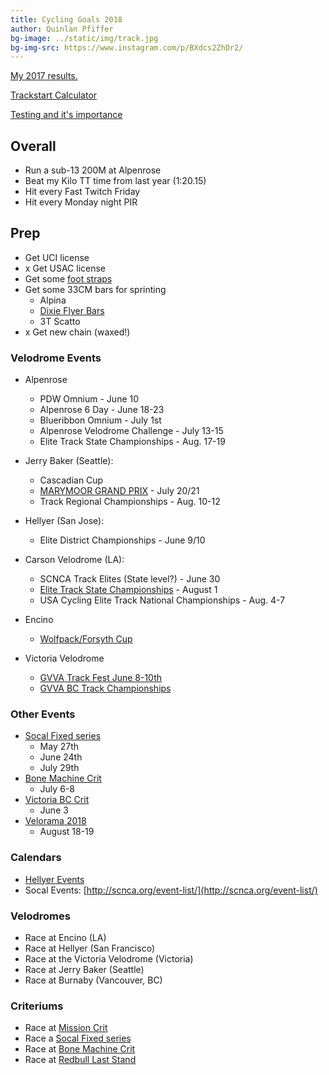 ```yaml
---
title: Cycling Goals 2018
author: Quinlan Pfiffer
bg-image: ../static/img/track.jpg
bg-img-src: https://www.instagram.com/p/BXdcs2ZhDr2/
---
```


[My 2017 results.](http://obra.org/people/136287/2017)

[Trackstart Calculator](https://www.trackstarcalculator.com/)

[Testing and it's importance](https://www.trackcyclingacademy.com/blog/why-is-testing-in-track-cycling-so-important)

## Overall
* Run a sub-13 200M at Alpenrose
* Beat my Kilo TT time from last year (1:20.15)
* Hit every Fast Twitch Friday
* Hit every Monday night PIR

## Prep
* Get UCI license
* x Get USAC license
* Get some [foot straps](https://www.blsglobal.net/int/product/velcro-toe-straps/)
* Get some 33CM bars for sprinting
    * Alpina
    * [Dixie Flyer Bars](https://www.instagram.com/p/Bg37AwEDAlH/)
    * 3T Scatto
* x Get new chain (waxed!)

### Velodrome Events
* Alpenrose
    * PDW Omnium - June 10
    * Alpenrose 6 Day - June 18-23
    * Blueribbon Omnium - July 1st
    * Alpenrose Velodrome Challenge - July 13-15
    * Elite Track State Championships - Aug. 17-19
* Jerry Baker (Seattle):
    * Cascadian Cup
    * [MARYMOOR GRAND PRIX](https://www.instagram.com/p/Bg7Q7gyBBXx/) - July 20/21
    * Track Regional Championships - Aug. 10-12
* Hellyer (San Jose):
    * Elite District Championships - June 9/10

* Carson Velodrome (LA):
    * SCNCA Track Elites (State level?) - June 30
    * [Elite Track State Championships](http://scnca.org/event-list/) - August 1
    * USA Cycling Elite Track National Championships - Aug. 4-7
* Encino
    * [Wolfpack/Forsyth Cup](https://www.facebook.com/events/149070722558476/)
* Victoria Velodrome
    * [GVVA Track Fest June 8-10th](https://www.facebook.com/photo.php?fbid=10156181479103665&set=gm.570330699991000&type=3&theater)
    * [GVVA BC Track Championships](https://www.gvva.bc.ca/events/2018-08/)

### Other Events
* [Socal Fixed series](https://socalfixedseries.com/)
    * May 27th
    * June 24th
    * July 29th
* [Bone Machine Crit](http://bonemachinecrit.com/)
    * July 6-8
* [Victoria BC Crit](https://www.victoriabikerace.com/fixed-gear-crit)
    * June 3
* [Velorama 2018](https://www.veloramafestival.com/)
    * August 18-19

### Calendars

* [Hellyer Events](http://www.ridethetrack.com/schedule/calendar/)
* Socal Events: [http://scnca.org/event-list/](http://scnca.org/event-list/)

### Velodromes
* Race at Encino (LA)
* Race at Hellyer (San Francisco)
* Race at the Victoria Velodrome (Victoria)
* Race at Jerry Baker (Seattle)
* Race at Burnaby (Vancouver, BC)

### Criteriums
* Race at [Mission Crit](http://www.missioncrit.com/)
* Race a [Socal Fixed series](https://socalfixedseries.com/)
* Race at [Bone Machine Crit](http://www.bonemachinecrit.com/)
* Race at [Redbull Last Stand](https://laststand.splashthat.com/)
